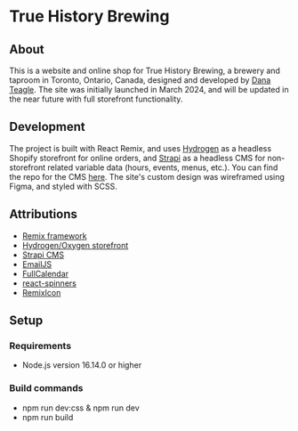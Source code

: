 # True History Brewing

## About
This is a website and online shop for True History Brewing, a brewery and taproom in Toronto, Ontario, Canada, designed and developed by [Dana Teagle](https://danateagle.com). The site was initially launched in March 2024, and will be updated in the near future with full storefront functionality.

## Development
The project is built with React Remix, and uses [Hydrogen](https://shopify.dev/custom-storefronts/hydrogen) as a headless Shopify storefront for online orders, and [Strapi](https://strapi.io) as a headless CMS for non-storefront related variable data (hours, events, menus, etc.). You can find the repo for the CMS [here](https://github.com/torontopubliclibra/true-history-brewing-data). The site's custom design was wireframed using Figma, and styled with SCSS.

## Attributions
- [Remix framework](https://remix.run)
- [Hydrogen/Oxygen storefront](https://shopify.dev/custom-storefronts/hydrogen)
- [Strapi CMS](https://strapi.io)
- [EmailJS](https://emailjs.com)
- [FullCalendar](https://fullcalendar.io)
- [react-spinners](https://www.npmjs.com/package/react-spinners)
- [RemixIcon](https://remixicon.com)

## Setup
### Requirements
- Node.js version 16.14.0 or higher

### Build commands
- npm run dev:css & npm run dev
- npm run build